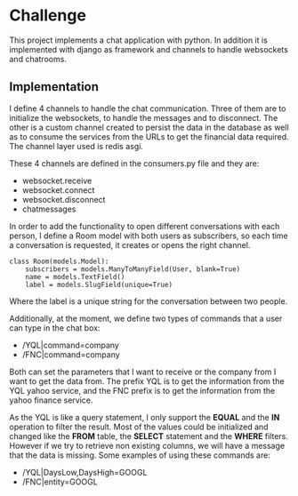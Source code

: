 # Challenge

This project implements a chat application with python. In addition it is implemented with django as framework and channels to handle websockets and chatrooms.

## Implementation

I define 4 channels to handle the chat communication. Three of them are to initialize the websockets, to handle the messages and to disconnect. The other is a custom channel created to persist the data in the database as well as to consume the services from the URLs to get the financial data required. The channel layer used is redis asgi. 

These 4 channels are defined in the consumers.py file and they are:

  *  websocket.receive
  *  websocket.connect
  *  websocket.disconnect
  *  chatmessages

In order to add the functionality to open different conversations with each person, I define a Room model with both users as subscribers, so each time a conversation is requested, it creates or opens the right channel.

    class Room(models.Model):
        subscribers = models.ManyToManyField(User, blank=True)
        name = models.TextField()
        label = models.SlugField(unique=True)
        
Where the label is a unique string for the conversation between two people.    

Additionally, at the moment, we define two types of commands that a user can type in the chat box:

  *  /YQL|command=company
  *  /FNC|command=company
  
Both can set the parameters that I want to receive or the company from I want to get the data from. The prefix YQL is to get the information from the YQL yahoo service, and the FNC prefix is to get the information from the yahoo finance service.

As the YQL is like a query statement, I only support the **EQUAL** and the **IN** operation to filter the result. Most of the values could be initialized and changed like the **FROM** table, the **SELECT** statement and the **WHERE** filters. However if we try to retrieve non existing columns, we will have a message that the data is missing. Some examples of using these commands are:

  *  /YQL|DaysLow,DaysHigh=GOOGL
  *  /FNC|entity=GOOGL
  
